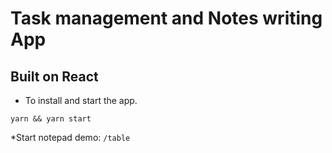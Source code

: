 # Task management and Notes writing App
## Built on React 
* To install and start the app.

`yarn && yarn start`

*Start notepad demo: `/table`
